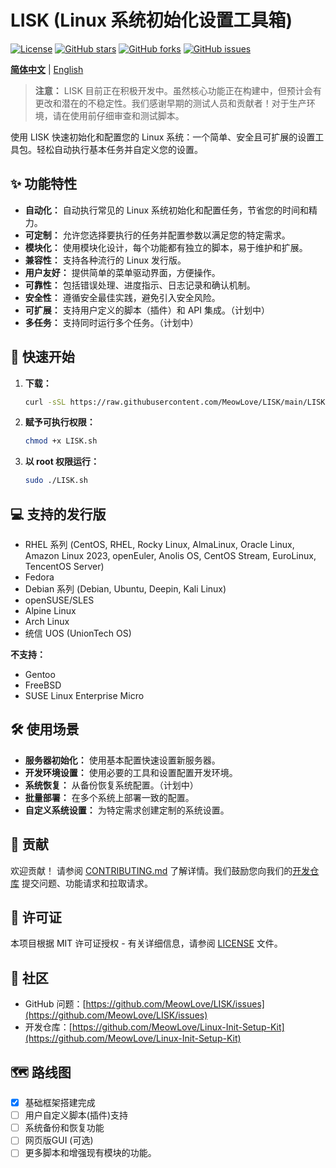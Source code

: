 # LISK (Linux 系统初始化设置工具箱)

[![License](https://img.shields.io/badge/license-MIT-blue.svg)](https://opensource.org/licenses/MIT)
[![GitHub stars](https://img.shields.io/github/stars/MeowLove/LISK.svg)](https://github.com/MeowLove/LISK/stargazers)
[![GitHub forks](https://img.shields.io/github/forks/MeowLove/LISK.svg)](https://github.com/MeowLove/LISK/network)
[![GitHub issues](https://img.shields.io/github/issues/MeowLove/LISK.svg)](https://github.com/MeowLove/LISK/issues)

[**简体中文**](README_zh-CN.md) | [English](./README.md)

> **注意：** LISK 目前正在积极开发中。虽然核心功能正在构建中，但预计会有更改和潜在的不稳定性。我们感谢早期的测试人员和贡献者！对于生产环境，请在使用前仔细审查和测试脚本。

使用 LISK 快速初始化和配置您的 Linux 系统：一个简单、安全且可扩展的设置工具包。轻松自动执行基本任务并自定义您的设置。

## ✨ 功能特性

*   **自动化：** 自动执行常见的 Linux 系统初始化和配置任务，节省您的时间和精力。
*   **可定制：** 允许您选择要执行的任务并配置参数以满足您的特定需求。
*   **模块化：** 使用模块化设计，每个功能都有独立的脚本，易于维护和扩展。
*   **兼容性：** 支持各种流行的 Linux 发行版。
*   **用户友好：** 提供简单的菜单驱动界面，方便操作。
*   **可靠性：** 包括错误处理、进度指示、日志记录和确认机制。
*   **安全性：** 遵循安全最佳实践，避免引入安全风险。
*   **可扩展：** 支持用户定义的脚本（插件）和 API 集成。（计划中）
*   **多任务：** 支持同时运行多个任务。（计划中）

## 🚀 快速开始

1.  **下载：**

    ```bash
    curl -sSL https://raw.githubusercontent.com/MeowLove/LISK/main/LISK.sh -o LISK.sh
    ```

2.  **赋予可执行权限：**

    ```bash
    chmod +x LISK.sh
    ```

3.  **以 root 权限运行：**

    ```bash
    sudo ./LISK.sh
    ```

## 💻 支持的发行版

*   RHEL 系列 (CentOS, RHEL, Rocky Linux, AlmaLinux, Oracle Linux, Amazon Linux 2023, openEuler, Anolis OS, CentOS Stream, EuroLinux, TencentOS Server)
*   Fedora
*   Debian 系列 (Debian, Ubuntu, Deepin, Kali Linux)
*   openSUSE/SLES
*   Alpine Linux
*   Arch Linux
*   统信 UOS (UnionTech OS)

**不支持：**

*   Gentoo
*   FreeBSD
*   SUSE Linux Enterprise Micro

## 🛠️ 使用场景

*   **服务器初始化：** 使用基本配置快速设置新服务器。
*   **开发环境设置：** 使用必要的工具和设置配置开发环境。
*   **系统恢复：** 从备份恢复系统配置。（计划中）
*   **批量部署：** 在多个系统上部署一致的配置。
*   **自定义系统设置：** 为特定需求创建定制的系统设置。

## 🤝 贡献

欢迎贡献！ 请参阅 [CONTRIBUTING.md](CONTRIBUTING.md) 了解详情。我们鼓励您向我们的[开发仓库](https://github.com/MeowLove/Linux-Init-Setup-Kit) 提交问题、功能请求和拉取请求。

## 📝 许可证

本项目根据 MIT 许可证授权 - 有关详细信息，请参阅 [LICENSE](LICENSE) 文件。

## 💬 社区

*   GitHub 问题：[https://github.com/MeowLove/LISK/issues](https://github.com/MeowLove/LISK/issues)
*   开发仓库：[https://github.com/MeowLove/Linux-Init-Setup-Kit](https://github.com/MeowLove/Linux-Init-Setup-Kit)

## 🗺️ 路线图

*   [x] 基础框架搭建完成
*   [ ] 用户自定义脚本(插件)支持
*   [ ] 系统备份和恢复功能
*   [ ] 网页版GUI (可选)
*   [ ] 更多脚本和增强现有模块的功能。